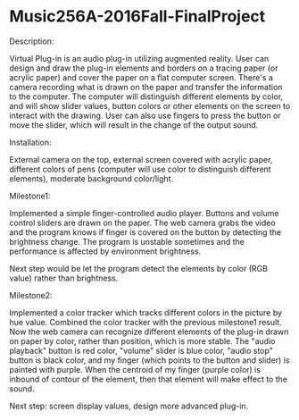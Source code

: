 # Music256A-2016Fall-FinalProject

Description:

Virtual Plug-in is an audio plug-in utilizing augmented reality. User can design and draw the plug-in elements and borders on a tracing paper (or acrylic paper) and cover the paper on a flat computer screen. There's a camera recording what is drawn on the paper and transfer the information to the computer. The computer will distinguish different elements by color, and will show slider values, button colors or other elements on the screen to interact with the drawing. User can also use fingers to press the button or move the slider, which will result in the change of the output sound.


Installation: 

External camera on the top, external screen covered with acrylic paper, different colors of pens (computer will use color to distinguish different elements), moderate background color/light.



Milestone1:

Implemented a simple finger-controlled audio player. Buttons and volume control sliders are drawn on the paper. The web camera grabs the video and the program knows if finger is covered on the button by detecting the brightness change. The program is unstable sometimes and the performance is affected by environment brightness.

Next step would be let the program detect the elements by color (RGB value) rather than brightness.



Milestone2:

Implemented a color tracker which tracks different colors in the picture by hue value. Combined the color tracker with the previous milestone1 result. Now the web camera can recognize different elements of the plug-in drawn on paper by color, rather than position, which is more stable. The "audio playback" button is red color, "volume" slider is blue color, "audio stop" button is black color, and my finger (which points to the button and slider) is painted with purple. When the centroid of my finger (purple color) is inbound of contour of the element, then that element will make effect to the sound.

Next step: screen display values, design more advanced plug-in.